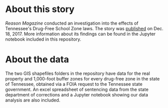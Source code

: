 # About this story
*Reason Magazine* conducted an investigation into the effects of Tennessee's Drug-Free School Zone laws. The story
was [published](http://reason.com/archives/2017/12/18/the-myth-of-the-playground-pus) on Dec. 18, 2017. More information 
about its findings can be found in the Jupyter notebook included in this repository.

# About the data
The two GIS shapefiles folders in the repository have data for the real property and 1,000-foot buffer zones for 
every drug-free zone in the state of Tennessee, obtained via a FOIA request to the Tennessee state government. 
An excel spreadsheet of sentencing data from the state department of corrections and a Jupyter notebook showing our 
data analysis are also included.
